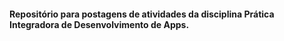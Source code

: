 #### Repositório para postagens de atividades da disciplina Prática Integradora de Desenvolvimento de Apps.
